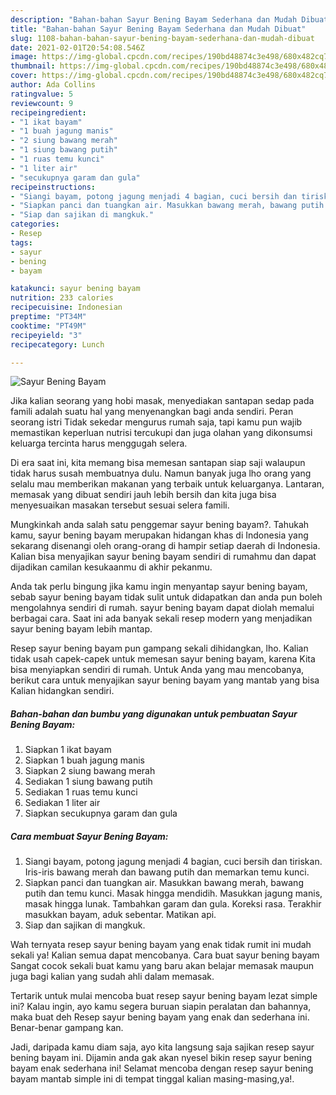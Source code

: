 ```yaml
---
description: "Bahan-bahan Sayur Bening Bayam Sederhana dan Mudah Dibuat"
title: "Bahan-bahan Sayur Bening Bayam Sederhana dan Mudah Dibuat"
slug: 1108-bahan-bahan-sayur-bening-bayam-sederhana-dan-mudah-dibuat
date: 2021-02-01T20:54:08.546Z
image: https://img-global.cpcdn.com/recipes/190bd48874c3e498/680x482cq70/sayur-bening-bayam-foto-resep-utama.jpg
thumbnail: https://img-global.cpcdn.com/recipes/190bd48874c3e498/680x482cq70/sayur-bening-bayam-foto-resep-utama.jpg
cover: https://img-global.cpcdn.com/recipes/190bd48874c3e498/680x482cq70/sayur-bening-bayam-foto-resep-utama.jpg
author: Ada Collins
ratingvalue: 5
reviewcount: 9
recipeingredient:
- "1 ikat bayam"
- "1 buah jagung manis"
- "2 siung bawang merah"
- "1 siung bawang putih"
- "1 ruas temu kunci"
- "1 liter air"
- "secukupnya garam dan gula"
recipeinstructions:
- "Siangi bayam, potong jagung menjadi 4 bagian, cuci bersih dan tiriskan. Iris-iris bawang merah dan bawang putih dan memarkan temu kunci."
- "Siapkan panci dan tuangkan air. Masukkan bawang merah, bawang putih dan temu kunci. Masak hingga mendidih. Masukkan jagung manis, masak hingga lunak. Tambahkan garam dan gula. Koreksi rasa. Terakhir masukkan bayam, aduk sebentar. Matikan api."
- "Siap dan sajikan di mangkuk."
categories:
- Resep
tags:
- sayur
- bening
- bayam

katakunci: sayur bening bayam 
nutrition: 233 calories
recipecuisine: Indonesian
preptime: "PT34M"
cooktime: "PT49M"
recipeyield: "3"
recipecategory: Lunch

---
```



![Sayur Bening Bayam](https://img-global.cpcdn.com/recipes/190bd48874c3e498/680x482cq70/sayur-bening-bayam-foto-resep-utama.jpg)

Jika kalian seorang yang hobi masak, menyediakan santapan sedap pada famili adalah suatu hal yang menyenangkan bagi anda sendiri. Peran seorang istri Tidak sekedar mengurus rumah saja, tapi kamu pun wajib memastikan keperluan nutrisi tercukupi dan juga olahan yang dikonsumsi keluarga tercinta harus menggugah selera.

Di era  saat ini, kita memang bisa memesan santapan siap saji walaupun tidak harus susah membuatnya dulu. Namun banyak juga lho orang yang selalu mau memberikan makanan yang terbaik untuk keluarganya. Lantaran, memasak yang dibuat sendiri jauh lebih bersih dan kita juga bisa menyesuaikan masakan tersebut sesuai selera famili. 



Mungkinkah anda salah satu penggemar sayur bening bayam?. Tahukah kamu, sayur bening bayam merupakan hidangan khas di Indonesia yang sekarang disenangi oleh orang-orang di hampir setiap daerah di Indonesia. Kalian bisa menyajikan sayur bening bayam sendiri di rumahmu dan dapat dijadikan camilan kesukaanmu di akhir pekanmu.

Anda tak perlu bingung jika kamu ingin menyantap sayur bening bayam, sebab sayur bening bayam tidak sulit untuk didapatkan dan anda pun boleh mengolahnya sendiri di rumah. sayur bening bayam dapat diolah memalui berbagai cara. Saat ini ada banyak sekali resep modern yang menjadikan sayur bening bayam lebih mantap.

Resep sayur bening bayam pun gampang sekali dihidangkan, lho. Kalian tidak usah capek-capek untuk memesan sayur bening bayam, karena Kita bisa menyiapkan sendiri di rumah. Untuk Anda yang mau mencobanya, berikut cara untuk menyajikan sayur bening bayam yang mantab yang bisa Kalian hidangkan sendiri.

<!--inarticleads1-->

##### Bahan-bahan dan bumbu yang digunakan untuk pembuatan Sayur Bening Bayam:

1. Siapkan 1 ikat bayam
1. Siapkan 1 buah jagung manis
1. Siapkan 2 siung bawang merah
1. Sediakan 1 siung bawang putih
1. Sediakan 1 ruas temu kunci
1. Sediakan 1 liter air
1. Siapkan secukupnya garam dan gula




<!--inarticleads2-->

##### Cara membuat Sayur Bening Bayam:

1. Siangi bayam, potong jagung menjadi 4 bagian, cuci bersih dan tiriskan. Iris-iris bawang merah dan bawang putih dan memarkan temu kunci.
1. Siapkan panci dan tuangkan air. Masukkan bawang merah, bawang putih dan temu kunci. Masak hingga mendidih. Masukkan jagung manis, masak hingga lunak. Tambahkan garam dan gula. Koreksi rasa. Terakhir masukkan bayam, aduk sebentar. Matikan api.
1. Siap dan sajikan di mangkuk.




Wah ternyata resep sayur bening bayam yang enak tidak rumit ini mudah sekali ya! Kalian semua dapat mencobanya. Cara buat sayur bening bayam Sangat cocok sekali buat kamu yang baru akan belajar memasak maupun juga bagi kalian yang sudah ahli dalam memasak.

Tertarik untuk mulai mencoba buat resep sayur bening bayam lezat simple ini? Kalau ingin, ayo kamu segera buruan siapin peralatan dan bahannya, maka buat deh Resep sayur bening bayam yang enak dan sederhana ini. Benar-benar gampang kan. 

Jadi, daripada kamu diam saja, ayo kita langsung saja sajikan resep sayur bening bayam ini. Dijamin anda gak akan nyesel bikin resep sayur bening bayam enak sederhana ini! Selamat mencoba dengan resep sayur bening bayam mantab simple ini di tempat tinggal kalian masing-masing,ya!.


